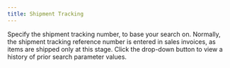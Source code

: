 ```yaml
---
title: Shipment Tracking
---
```



Specify the shipment tracking number, to base your search on. Normally,  the shipment tracking reference number is entered in sales invoices, as  items are shipped only at this stage. Click the drop-down button to view  a history of prior search parameter values.
